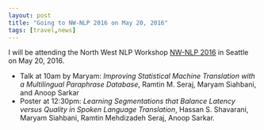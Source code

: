 ```yaml
---
layout: post
title: "Going to NW-NLP 2016 on May 20, 2016"
tags: [travel,news]
---
```


I will be attending the North West NLP Workshop [NW-NLP 2016](https://sites.google.com/site/nwnlp16/) in Seattle on May 20, 2016.

* Talk at 10am by Maryam: _Improving Statistical Machine Translation with a Multilingual Paraphrase Database_, Ramtin M. Seraj, Maryam Siahbani, and Anoop Sarkar
* Poster at 12:30pm: _Learning Segmentations that Balance Latency versus Quality in Spoken Language Translation_, Hassan S. Shavarani, Maryam Siahbani, Ramtin Mehdizadeh Seraj, Anoop Sarkar. 

